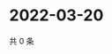 # 2022-03-20

共 0 条

<!-- BEGIN WEIBO -->
<!-- 最后更新时间 Sun Mar 20 2022 00:20:36 GMT+0800 (China Standard Time) -->

<!-- END WEIBO -->
